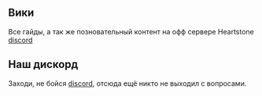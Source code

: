 
## Вики
Все гайды, а так же позновательный контент на офф сервере Heartstone [discord](https://discord.gg/WGy2K8deAc)

## Наш дискорд
Заходи, не бойся [discord](https://discord.gg/vgS2qKxGSX), отсюда ещё никто не выходил с вопросами.
